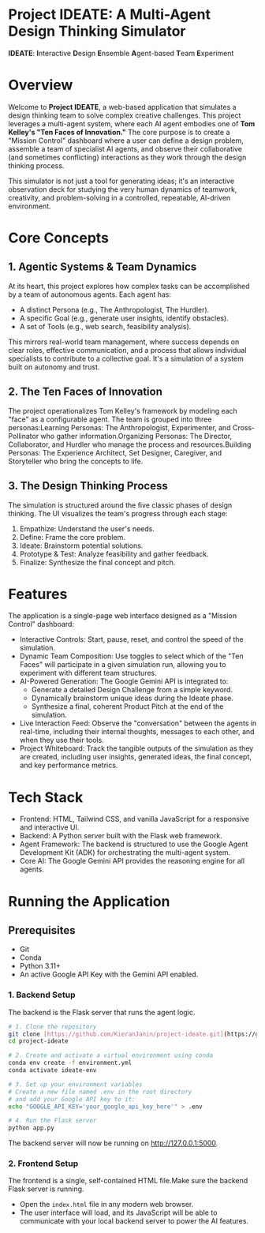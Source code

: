# Project IDEATE: A Multi-Agent Design Thinking Simulator

**IDEATE**: **I**nteractive **D**esign **E**nsemble **A**gent-based **T**eam **E**xperiment

# Overview

Welcome to **Project IDEATE**, a web-based application that simulates a design thinking team to solve complex creative challenges. This project leverages a multi-agent system, where each AI agent embodies one of **Tom Kelley's "Ten Faces of Innovation."** The core purpose is to create a "Mission Control" dashboard where a user can define a design problem, assemble a team of specialist AI agents, and observe their collaborative (and sometimes conflicting) interactions as they work through the design thinking process.

This simulator is not just a tool for generating ideas; it's an interactive observation deck for studying the very human dynamics of teamwork, creativity, and problem-solving in a controlled, repeatable, AI-driven environment.

# Core Concepts

## 1. Agentic Systems & Team Dynamics

At its heart, this project explores how complex tasks can be accomplished by a team of autonomous agents. Each agent has:

* A distinct Persona (e.g., The Anthropologist, The Hurdler).
* A specific Goal (e.g., generate user insights, identify obstacles).
* A set of Tools (e.g., web search, feasibility analysis).

This mirrors real-world team management, where success depends on clear roles, effective communication, and a process that allows individual specialists to contribute to a collective goal. It's a simulation of a system built on autonomy and trust.

## 2. The Ten Faces of Innovation

The project operationalizes Tom Kelley's framework by modeling each "face" as a configurable agent. The team is grouped into three personas:Learning Personas: The Anthropologist, Experimenter, and Cross-Pollinator who gather information.Organizing Personas: The Director, Collaborator, and Hurdler who manage the process and resources.Building Personas: The Experience Architect, Set Designer, Caregiver, and Storyteller who bring the concepts to life.

## 3. The Design Thinking Process

The simulation is structured around the five classic phases of design thinking. The UI visualizes the team's progress through each stage:
1. Empathize: Understand the user's needs.
2. Define: Frame the core problem.
3. Ideate: Brainstorm potential solutions.
4. Prototype & Test: Analyze feasibility and gather feedback.
5. Finalize: Synthesize the final concept and pitch.

# Features

The application is a single-page web interface designed as a "Mission Control" dashboard:
* Interactive Controls: Start, pause, reset, and control the speed of the simulation.
* Dynamic Team Composition: Use toggles to select which of the "Ten Faces" will participate in a given simulation run, allowing you to experiment with different team structures.
* AI-Powered Generation: The Google Gemini API is integrated to:
    * Generate a detailed Design Challenge from a simple keyword.
    * Dynamically brainstorm unique ideas during the Ideate phase.
    * Synthesize a final, coherent Product Pitch at the end of the simulation.
* Live Interaction Feed: Observe the "conversation" between the agents in real-time, including their internal thoughts, messages to each other, and when they use their tools.
* Project Whiteboard: Track the tangible outputs of the simulation as they are created, including user insights, generated ideas, the final concept, and key performance metrics.

# Tech Stack

* Frontend: HTML, Tailwind CSS, and vanilla JavaScript for a responsive and interactive UI.
* Backend: A Python server built with the Flask web framework.
* Agent Framework: The backend is structured to use the Google Agent Development Kit (ADK) for orchestrating the multi-agent system.
* Core AI: The Google Gemini API provides the reasoning engine for all agents.

# Running the Application

## Prerequisites

* Git
* Conda
* Python 3.11+
* An active Google API Key with the Gemini API enabled.

### 1. Backend Setup

The backend is the Flask server that runs the agent logic.

```bash
# 1. Clone the repository
git clone [https://github.com/KieranJanin/project-ideate.git](https://github.com/KieranJanin/project-ideate.git)
cd project-ideate

# 2. Create and activate a virtual environment using conda
conda env create -f environment.yml
conda activate ideate-env

# 3. Set up your environment variables
# Create a new file named .env in the root directory
# and add your Google API key to it:
echo "GOOGLE_API_KEY='your_google_api_key_here'" > .env

# 4. Run the Flask server
python app.py
```

The backend server will now be running on http://127.0.0.1:5000.

### 2. Frontend Setup

The frontend is a single, self-contained HTML file.Make sure the backend Flask server is running.
* Open the `index.html` file in any modern web browser.
* The user interface will load, and its JavaScript will be able to communicate with your local backend server to power the AI features.